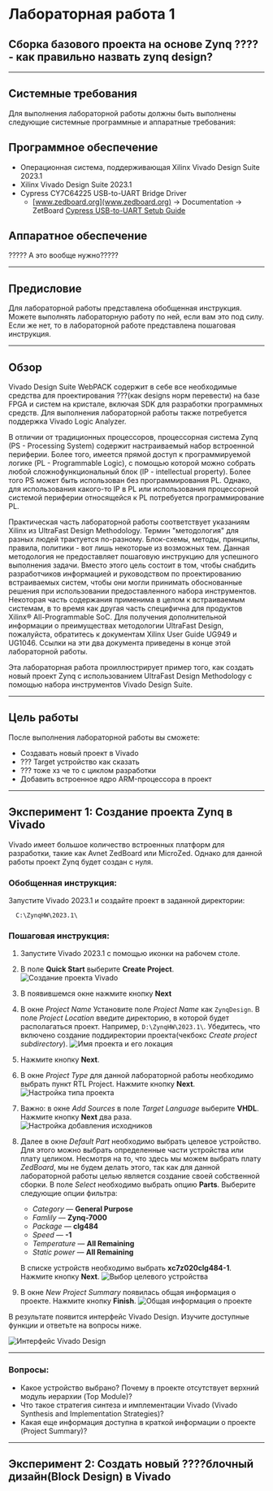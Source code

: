 # Лабораторная работа 1

## Сборка базового проекта на основе Zynq ???? - как правильно назвать zynq design?

---

## Системные требования

Для выполнения лабораторной работы должны быть выполнены следующие системные программные и аппаратные требования:

## Программное обеспечение

* Операционная система, поддерживающая Xilinx Vivado Design Suite 2023.1
* Xilinx Vivado Design Suite 2023.1
* Cypress CY7C64225 USB-to-UART Bridge Driver
  * [www.zedboard.org](www.zedboard.org) -> Documentation -> ZetBoard [Cypress USB-to-UART Setub Guide](www.zedboard.org/sites/default/files/documentations/CY7C64225_Setup_Guide_1_1.pdf)

## Аппаратное обеспечение

????? А это вообще нужно?????

---

## Предисловие

Для лабораторной работы представлена обобщенная инструкция. Можете выполнять лабораторную работу по ней, если вам это под силу. Если же нет, то в лабораторной работе представлена пошаговая инструкция.

---

## Обзор

Vivado Design Suite WebPACK содержит в себе все необходимые средства для проектирования ???(как designs норм перевести) на базе FPGA и систем на кристале, включая SDK для разработки программных средств. Для выполнения лабораторной работы также потребуется поддержка Vivado Logic Analyzer.

В отличии от традиционных процессоров, процессорная система Zynq (PS - Processing System) содержит настраиваемый набор встроенной периферии. Более того, имеется прямой доступ к программируемой логике (PL - Programmable Logic), с помощью которой можно собрать любой сложнофункциональный блок (IP - intellectual property). Более того PS может быть использован без программирования PL. Однако, для использования какого-то IP в PL или использования процессорной системой периферии относящейся к PL потребуется программирование PL.

Практическая часть лабораторной работы соответствует указаниям Xilinx из UltraFast Design Methodology. Термин "методология" для разных людей трактуется по-разному. Блок-схемы, методы, принципы, правила, политики - вот лишь некоторые из возможных тем. Данная методология не предоставляет пошаговую инструкцию для успешного выполнения задачи. Вместо этого цель состоит в том, чтобы снабдить разработчиков информацией и руководством по проектированию встраиваемых систем, чтобы они могли принимать обоснованные решения при использовании предоставленного набора инструментов. Некоторая часть содержания применима в целом к встраиваемым системам, в то время как другая часть специфична для продуктов Xilinx® All-Programmable SoC. Для получения дополнительной информации о преимуществах методологии UltraFast Design, пожалуйста, обратитесь к документам Xilinx User Guide UG949 и UG1046. Ссылки на эти два документа приведены в конце этой лабораторной работы.

Эта лабораторная работа проиллюстрирует пример того, как создать новый проект Zynq с использованием UltraFast Design Methodology с помощью набора инструментов Vivado Design Suite.

---

## Цель работы

После выполнения лабораторной работы вы сможете:

* Создавать новый проект в Vivado
* ??? Target устройство как сказать
* ??? тоже хз че то с циклом разработки
* Добавить встроенное ядро ARM-процессора в проект

---

## Эксперимент 1: Создание проекта Zynq в Vivado

Vivado имеет большое количество встроенных платформ для разработки, такие как Avnet ZedBoard или MicroZed. Однако для данной работы проект Zynq будет создан с нуля.

### **Обобщенная инструкция:**

Запустите Vivado 2023.1 и создайте проект в заданной директории:

```
  C:\ZynqHW\2023.1\
```

### **Пошаговая инструкция:**

1. Запустите Vivado 2023.1 с помощью иконки на рабочем столе.

2. В поле **Quick Start** выберите **Create Project**.
![Создание проекта Vivado](./resources/Vivado%20Project%20Creation.png)

3. В появившемся окне нажмите кнопку **Next**

4. В окне *Project Name* Установите поле *Project Name* как `ZynqDesign`. В поле *Project Location* введите директорию, в которой будет располагаться проект. Например, `D:\ZynqHW\2023.1\`. Убедитесь, что включено создание поддиректории проекта(чекбокс *Create project subdirectory*).
![Имя проекта и его локация](./resources/New%20Project%20Name%20and%20Location.png)

5. Нажмите кнопку **Next**.

6. В окне *Project Type* для данной лабораторной работы необходимо выбрать пункт RTL Project. Нажмите кнопку **Next**.
![Настройка типа проекта](./resources/Project%20Type%20Settings.png)

7. Важно: в окне *Add Sources* в поле *Target Language* выберите **VHDL**. Нажмите кнопку **Next** два раза.
![Настройка добавления исходников](./resources/Add%20Sources%20Settings.png)

8. Далее в окне *Default Part* необходимо выбрать целевое устройство. Для этого можно выбрать определенные части устройства или плату целиком. Несмотря на то, что здесь мы можем выбрать плату *ZedBoard*, мы не будем делать этого, так как для данной лабораторной работы целью является создание своей собственной сборки. В поле *Select* необходимо выбрать опцию **Parts**. Выберите следующие опции фильтра:
    * *Category* — **General Purpose**
    * *Famlily* — **Zynq-7000**
    * *Package* — **clg484**
    * *Speed* — **-1**
    * *Temperature* — **All Remaining**
    * *Static power* — **All Remaining**

    В списке устройств необходимо выбрать **xc7z020clg484-1**. Нажмите кнопку **Next**.
![Выбор целевого устройства](./resources/Target%20Device%20Config.png)

9. В окне *New Project Summary* появилась общая информация о проекте. Нажмите кнопку **Finish**.
![Общая информация о проекте](./resources/New%20Project%20Summary.png)

В результате появится интерфейс Vivado Design. Изучите доступные функции и ответьте на вопросы ниже.

![Интерфейс Vivado Design](./resources/Vivado%20Design%20Cockpit.png)

---

### **Вопросы:**

* Какое устройство выбрано? Почему в проекте отсутствует верхний модуль иерархии (Top Module)?
* Что такое стратегия синтеза и имплементации Vivado (Vivado Synthesis and Implementation Strategies)?
* Какая еще информация доступна в краткой информации о проекте (Project Summary)?

---

## Эксперимент 2: Создать новый ????блочный дизайн(Block Design) в Vivado